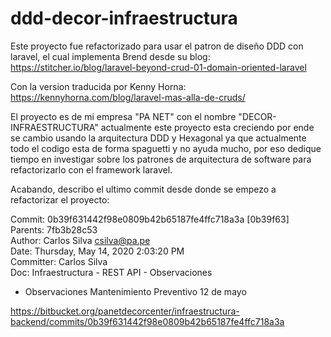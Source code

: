 # ddd-decor-infraestructura
Este proyecto fue refactorizado para usar el patron de diseño DDD con laravel, el cual implementa Brend desde su blog:
https://stitcher.io/blog/laravel-beyond-crud-01-domain-oriented-laravel

Con la version traducida por Kenny Horna: https://kennyhorna.com/blog/laravel-mas-alla-de-cruds/

El proyecto es de mi empresa "PA NET" con el nombre "DECOR-INFRAESTRUCTURA" actualmente este proyecto esta creciendo por ende se 
cambio usando la arquitectura DDD y Hexagonal ya que actualmente todo el codigo esta de forma spaguetti y no ayuda mucho, por eso dedique tiempo en investigar
sobre los patrones de arquitectura de software para refactorizarlo con el framework laravel.

Acabando, describo el ultimo commit desde donde se empezo a refactorizar el proyecto:

Commit: 0b39f631442f98e0809b42b65187fe4ffc718a3a [0b39f63]<br/>
Parents: 7fb3b28c53<br/>
Author: Carlos Silva <csilva@pa.pe><br/>
Date: Thursday, May 14, 2020 2:03:20 PM<br/>
Committer: Carlos Silva<br/>
Doc: Infraestructura - REST API - Observaciones
- Observaciones Mantenimiento Preventivo 12 de mayo

https://bitbucket.org/panetdecorcenter/infraestructura-backend/commits/0b39f631442f98e0809b42b65187fe4ffc718a3a






